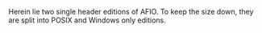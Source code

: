 Herein lie two single header editions of AFIO. To keep the size down, they are
split into POSIX and Windows only editions.
